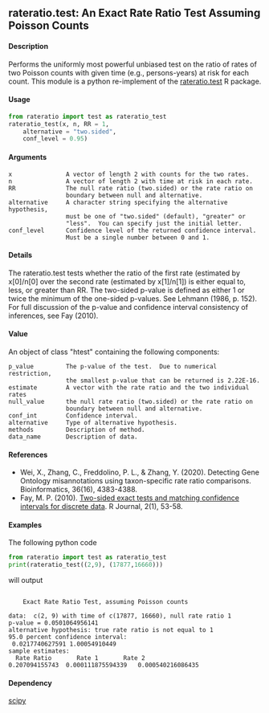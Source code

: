 ## rateratio.test: An Exact Rate Ratio Test Assuming Poisson Counts ##

#### Description ####
Performs the uniformly most powerful unbiased test on the ratio of rates
of two Poisson counts with given time (e.g., persons-years) at risk for
each count. This module is a python re-implement of the 
[rateratio.test](https://cran.r-project.org/package=rateratio.test)
R package.

#### Usage ####
```python
from rateratio import test as rateratio_test
rateratio_test(x, n, RR = 1, 
    alternative = "two.sided",
    conf_level = 0.95)
```

#### Arguments ####
```
x               A vector of length 2 with counts for the two rates.
n               A vector of length 2 with time at risk in each rate.
RR              The null rate ratio (two.sided) or the rate ratio on
                boundary between null and alternative.
alternative     A character string specifying the alternative hypothesis,
                must be one of "two.sided" (default), "greater" or
                "less".  You can specify just the initial letter.
conf_level      Confidence level of the returned confidence interval.
                Must be a single number between 0 and 1.
```

#### Details ####
The rateratio.test tests whether the ratio of the first rate (estimated
by x[0]/n[0] over the second rate (estimated by x[1]/n[1]) is either
equal to, less, or greater than RR. The two-sided p-value is defined as
either 1 or twice the minimum of the one-sided p-values.
See Lehmann (1986, p. 152). For full discussion of the p-value and
confidence interval consistency of inferences, see Fay (2010).

#### Value ####
An object of class "htest" containing the following components:
```
p_value         The p-value of the test.  Due to numerical restriction,
                the smallest p-value that can be returned is 2.22E-16.
estimate        A vector with the rate ratio and the two individual rates
null_value      the null rate ratio (two.sided) or the rate ratio on
                boundary between null and alternative.
conf_int        Confidence interval.
alternative     Type of alternative hypothesis.
methods         Description of method.
data_name       Description of data.
```

#### References ####
* Wei, X., Zhang, C., Freddolino, P. L., & Zhang, Y. (2020).
  Detecting Gene Ontology misannotations using taxon-specific rate ratio
  comparisons. Bioinformatics, 36(16), 4383-4388.
* Fay, M. P. (2010). [Two-sided exact tests and matching confidence
  intervals for discrete data](https://doi.org/10.32614/RJ-2010-008). R Journal, 2(1), 53-58.

#### Examples ####
The following python code
```python
from rateratio import test as rateratio_test
print(rateratio_test((2,9), (17877,16660)))
```
will output
```

	Exact Rate Ratio Test, assuming Poisson counts

data:  c(2, 9) with time of c(17877, 16660), null rate ratio 1
p-value = 0.0501064956141
alternative hypothesis: true rate ratio is not equal to 1
95.0 percent confidence interval:
 0.0217740627591 1.00054910449
sample estimates:
  Rate Ratio       Rate 1       Rate 2
0.207094155743	0.000111875594339	0.000540216086435
```

#### Dependency ####
[scipy](https://www.scipy.org/)
